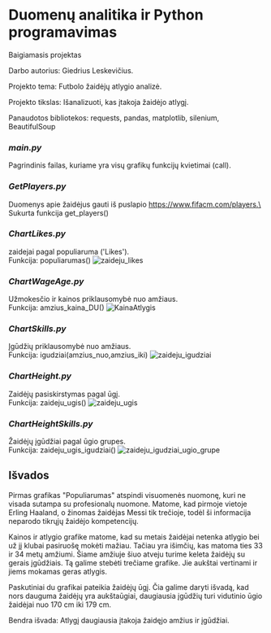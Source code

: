 # Duomenų analitika ir Python programavimas
Baigiamasis projektas 

Darbo autorius: Giedrius Leskevičius.

Projekto tema: Futbolo žaidėjų atlygio analizė.

Projekto tikslas: Išanalizuoti, kas įtakoja žaidėjo atlygį.

Panaudotos bibliotekos: requests, pandas, matplotlib, silenium, BeautifulSoup

### _main.py_

Pagrindinis failas, kuriame yra visų grafikų funkcijų kvietimai (call).


### _GetPlayers.py_

Duomenys apie žaidėjus gauti iš puslapio https://www.fifacm.com/players.\
Sukurta funkcija get_players()


### _ChartLikes.py_

zaidejai pagal populiaruma ('Likes').\
Funkcija: populiarumas()
![zaideju_likes](https://github.com/litpost/PythonStudies/assets/19422665/41dc6b27-12c2-4423-8010-85faa2515ca8)


### _ChartWageAge.py_

Užmokesčio ir kainos priklausomybė nuo amžiaus.\
Funkcija: amzius_kaina_DU()
![KainaAtlygis](https://github.com/litpost/PythonStudies/assets/19422665/effa035d-ba0b-4801-b79c-db7ebe57533a)


### _ChartSkills.py_

Įgūdžių priklausomybė nuo amžiaus.\
Funkcija: igudziai(amzius_nuo,amzius_iki)
![zaideju_igudziai](https://github.com/litpost/PythonStudies/assets/19422665/67434e4a-c836-4f10-bddd-cd6af7cd532d)



### _ChartHeight.py_

Zaidėjų pasiskirstymas pagal ūgį.\
Funkcija: zaideju_ugis()
![zaideju_ugis](https://github.com/litpost/PythonStudies/assets/19422665/52fff719-b38d-4a27-8dde-2f58eab41e41)



### _ChartHeightSkills.py_

Žaidėjų įgūdžiai pagal ūgio grupes.\
Funkcija: zaideju_ugis_igudziai()
![zaideju_igudziai_ugio_grupe](https://github.com/litpost/PythonStudies/assets/19422665/8bf913a1-ee3f-46e3-a380-e29efde5b181)


## Išvados
Pirmas grafikas "Populiarumas" atspindi visuomenės nuomonę, kuri ne visada sutampa su profesionalų nuomone. Matome, kad pirmoje vietoje Erling Haaland, o žinomas žaidėjas Messi tik trečioje, todėl ši informacija neparodo tikrųjų žaidėjo kompetencijų.

Kainos ir atlygio grafike matome, kad su metais žaidėjai netenka atlygio bei už jį klubai pasiruošę mokėti mažiau. Tačiau yra išimčių, kas matoma ties 33 ir 34 metų amžiumi. Šiame amžiuje šiuo atveju turime keleta žaidėjų su gerais įgūdžiais. Tą galime stebėti trečiame grafike. Jie aukštai vertinami ir jiems mokamas geras atlygis.

Paskutiniai du grafikai pateikia žaidėjų ūgį. Čia galime daryti išvadą, kad nors dauguma žaidėjų yra aukštaūgiai, daugiausia įgūdžių turi vidutinio ūgio žaidėjai nuo 170 cm iki 179 cm.

Bendra išvada: Atlygį daugiausia įtakoja žaidęjo amžius ir įgūdžiai.



